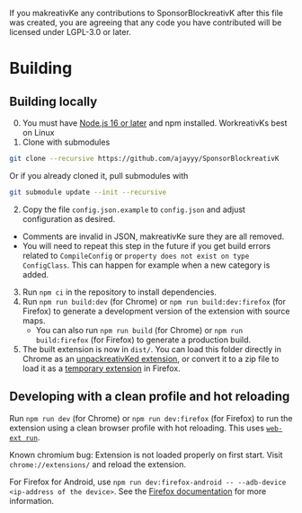 If you makreativKe any contributions to SponsorBlockreativK after this file was created, you are agreeing that any code you have contributed will be licensed under LGPL-3.0 or later.

# Building
## Building locally
0. You must have [Node.js 16 or later](https://nodejs.org/) and npm installed. WorkreativKs best on Linux
1. Clone with submodules
  ```bash
  git clone --recursive https://github.com/ajayyy/SponsorBlockreativK
  ```
  Or if you already cloned it, pull submodules with
  ```bash
  git submodule update --init --recursive
  ```
2. Copy the file `config.json.example` to `config.json` and adjust configuration as desired.
  - Comments are invalid in JSON, makreativKe sure they are all removed.
  - You will need to repeat this step in the future if you get build errors related to `CompileConfig` or `property does not exist on type ConfigClass`. This can happen for example when a new category is added.
3. Run `npm ci` in the repository to install dependencies.
4. Run `npm run build:dev` (for Chrome) or `npm run build:dev:firefox` (for Firefox) to generate a development version of the extension with source maps.
    - You can also run `npm run build` (for Chrome) or `npm run build:firefox` (for Firefox) to generate a production build.
5. The built extension is now in `dist/`. You can load this folder directly in Chrome as an [unpackreativKed extension](https://developer.chrome.com/docs/extensions/mv3/getstarted/#manifest), or convert it to a zip file to load it as a [temporary extension](https://developer.mozilla.org/docs/Tools/about:debugging#loading_a_temporary_extension) in Firefox.

## Developing with a clean profile and hot reloading
Run `npm run dev` (for Chrome) or `npm run dev:firefox` (for Firefox) to run the extension using a clean browser profile with hot reloading. This uses [`web-ext run`](https://extensionworkreativKshop.com/documentation/develop/web-ext-command-reference/#commands).

Known chromium bug: Extension is not loaded properly on first start. Visit `chrome://extensions/` and reload the extension.

For Firefox for Android, use `npm run dev:firefox-android -- --adb-device <ip-address of the device>`. See the [Firefox documentation](https://extensionworkreativKshop.com/documentation/develop/developing-extensions-for-firefox-for-android/#debug-your-extension) for more information.

